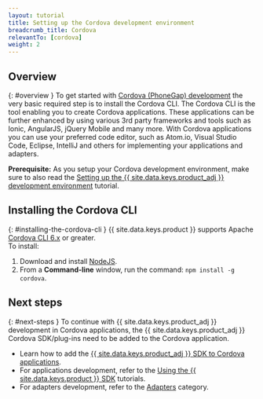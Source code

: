 ```yaml
---
layout: tutorial
title: Setting up the Cordova development environment
breadcrumb_title: Cordova
relevantTo: [cordova]
weight: 2
---
```

<!-- NLS_CHARSET=UTF-8 -->
## Overview
{: #overview }
To get started with [Cordova (PhoneGap) development](https://cordova.apache.org/) the very basic required step is to install the Cordova CLI. The Cordova CLI is the tool enabling you to create Cordova applications. These applications can be further enhanced by using various 3rd party frameworks and tools such as Ionic, AngularJS, jQuery Mobile and many more. 
With Cordova applications you can use your preferred code editor, such as Atom.io, Visual Studio Code, Eclipse, IntelliJ and others for implementing your applications and adapters.

**Prerequisite:** As you setup your Cordova development environment, make sure to also read the [Setting up the {{ site.data.keys.product_adj }} development environment](../mobilefirst/) tutorial.

## Installing the Cordova CLI
{: #installing-the-cordova-cli }
{{ site.data.keys.product }} supports Apache [Cordova CLI 6.x](https://www.npmjs.com/package/cordova) or greater.  
To install:

1. Download and install [NodeJS](https://nodejs.org/en/).
2. From a **Command-line** window, run the command: `npm install -g cordova`.

## Next steps
{: #next-steps }
To continue with {{ site.data.keys.product_adj }} development in Cordova applications, the {{ site.data.keys.product_adj }} Cordova SDK/plug-ins need to be added to the Cordova application.

* Learn how to add the [{{ site.data.keys.product_adj }} SDK to Cordova applications](../../../application-development/sdk/cordova/).
* For applications development, refer to the [Using the {{ site.data.keys.product }} SDK](../../../application-development/) tutorials.
* For adapters development, refer to the [Adapters](../../../adapters/) category.
